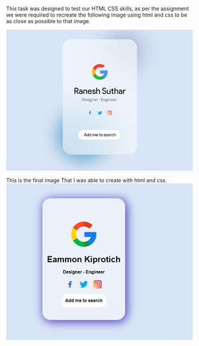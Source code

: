 This task was designed to test our HTML CSS skills, as per the assignment we were required to 
recreate the following image using html and css to be as close as possible to that image.

![alt text](static/final.png)

This is the final image That I was able to create with html and css.
![alt text](image-1.png)